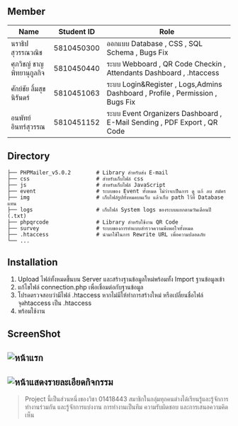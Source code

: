 ## Member
| Name | Student ID  | Role
|--|--|--|
| นราธิป สุวรรณวณิช | 5810450300 | ออกแบบ Database , CSS , SQL Schema , Bugs Fix
| ศุภวิชญ์ ชาญพิทยานุกูลกิจ | 5810450440 | ระบบ Webboard , QR Code Checkin , Attendants Dashboard , .htaccess 
| ศักย์ชัย ลิ้มสุขนิรันดร์ | 5810451063 | ระบบ Login&Register , Logs,Admins Dashboard , Profile , Permission , Bugs Fix
| อนพัทย์ อินทร์สุวรรณ | 5810451152 | ระบบ Event Organizers Dashboard , E-Mail Sending , PDF Export , QR Code

## Directory

    ├── PHPMailer_v5.0.2        # Library สำหรับส่ง E-mail
    ├── css                    	# สำหรับเก็บไฟล์ css
    ├── js                     	# สำหรับเก็บไฟล์ JavaScript
    ├── event					# ระบบของ Event ทั้งหมด ไม่ว่าจะเป็นการ ดู แก้ ลบ สมัคร
    ├── img                   	# เก็บไฟล์รูปทั้งหมดบนเว็บ แล้วเก็บ path ไว้ที่ Database แทน
    ├── logs					# เก็บไฟล์ System logs ของระบบแยกตามวันเดือนปี (.txt)
    ├── phpqrcode				# Library สำหรับใช้งาน QR Code
    ├── survey					# ระบบของการทำแบบสำรวจความพึงพอใจทั้งหมด
    ├── .htaccess				# นำมาใช้ในการ Rewrite URL เพื่อความปลอดภัย
	└── ...
		
## Installation

 1. Upload ไฟล์ทั้งหมดขึ้นบน Server และสร้างฐานข้อมูลใหม่พร้อมทั้ง Import ฐานข้อมูลเข้า
 2. แก้ไขไฟล์ connection.php เพื่อเชื่อมต่อกับฐานข้อมูล
 3. โปรดตรวจสอบว่ามีไฟล์ .htaccess หากไม่มีให้ทำการสร้างใหม่ หรือเปลี่ยนชื่อไฟล์ จุดhtaccess เป็น .htaccess
 4. พร้อมใช้งาน

## ScreenShot
![หน้าแรก](https://uppic.cc/d/91m)
----
![หน้าแสดงรายละเอียดกิจกรรม](https://uppic.cc/d/91n)
----

> Project นี้เป็นส่วนหนึ่งของวิชา 01418443 สมาชิกในกลุ่มทุกคนต่างได้เรียนรู้และรู้จักการทำงานร่วมกัน และรู้จักการแบ่งงาน การทำงานเป็นทีม ความรับผิดชอบ และการเสนอความคิดเห็น


